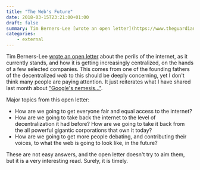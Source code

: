```yaml
---
title: "The Web's Future"
date: 2018-03-15T23:21:00+01:00
draft: false
summary: Tim Berners-Lee [wrote an open letter](https://www.theguardian.com/commentisfree/2018/mar/12/tim-berners-lee-web-weapon-regulation-open-letter) about the perils of the internet, as it currently stands, and how it is getting increasingly centralized, on the hands of a few selected companies.
categories:
    - external
---
```


Tim Berners-Lee [wrote an open letter](https://www.theguardian.com/commentisfree/2018/mar/12/tim-berners-lee-web-weapon-regulation-open-letter) about the perils of the internet, as it currently stands, and how it is getting increasingly centralized, on the hands of a few selected companies. This comes from one of the founding fathers of the decentralized *web* to this should be deeply concerning, yet I don't think many people are paying attention. It just reiterates what I have shared last month about ["Google's nemesis..."](https://hugomartins.io/essays/googles-nemesis.../).

Major topics from this open letter:

- How are we going to get everyone fair and equal access to the internet?
- How are we going to take back the internet to the level of decentralization it had before? How are we going to take it back from the all powerful gigantic corporations that own it today?
- How are we going to get more people debating, and contributing their voices, to what the web is going to look like, in the future?

These are not easy answers, and the open letter doesn't try to aim them, but it is a very interesting read. Surely, it is timely.

